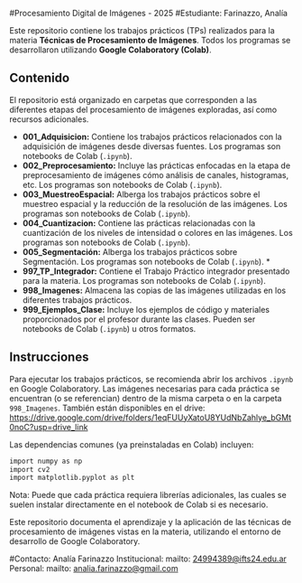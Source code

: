 #Procesamiento Digital de Imágenes - 2025
#Estudiante: Farinazzo, Analía

Este repositorio contiene los trabajos prácticos (TPs) realizados para la materia **Técnicas de Procesamiento de Imágenes**. Todos los programas se desarrollaron utilizando **Google Colaboratory (Colab)**.

## Contenido

El repositorio está organizado en carpetas que corresponden a las diferentes etapas del procesamiento de imágenes exploradas, así como recursos adicionales.

* **001\_Adquisicion:** Contiene los trabajos prácticos relacionados con la adquisición de imágenes desde diversas fuentes. Los programas son notebooks de Colab (`.ipynb`).
* **002\_Preprocesamiento:** Incluye las prácticas enfocadas en la etapa de preprocesamiento de imágenes cómo análisis de canales, histogramas, etc. Los programas son notebooks de Colab (`.ipynb`).
* **003\_MuestreoEspacial:** Alberga los trabajos prácticos sobre el muestreo espacial y la reducción de la resolución de las imágenes. Los programas son notebooks de Colab (`.ipynb`).
* **004\_Cuantizacion:** Contiene las prácticas relacionadas con la cuantización de los niveles de intensidad o colores en las imágenes. Los programas son notebooks de Colab (`.ipynb`).
* **005\_Segmentación:** Alberga los trabajos prácticos sobre Segmentación. Los programas son notebooks de Colab (`.ipynb`). *
* **997\_TP\_Integrador:** Contiene el Trabajo Práctico integrador presentado para la materia. Los programas son notebooks de Colab (`.ipynb`).
* **998\_Imagenes:** Almacena las copias de las imágenes utilizadas en los diferentes trabajos prácticos.
* **999\_Ejemplos\_Clase:** Incluye los ejemplos de código y materiales proporcionados por el profesor durante las clases. Pueden ser notebooks de Colab (`.ipynb`) u otros formatos.

## Instrucciones

Para ejecutar los trabajos prácticos, se recomienda abrir los archivos `.ipynb` en Google Colaboratory. Las imágenes necesarias para cada práctica se encuentran (o se referencian) dentro de la misma carpeta o en la carpeta `998_Imagenes`.
También están disponibles en el drive:
https://drive.google.com/drive/folders/1eqFUUyXatoU8YUdNbZahlye_bGMt0noC?usp=drive_link

Las dependencias comunes (ya preinstaladas en Colab) incluyen:

```bash
import numpy as np
import cv2
import matplotlib.pyplot as plt
```

Nota:  Puede que cada práctica requiera librerías adicionales, las cuales se suelen instalar directamente en el notebook de Colab si es necesario.

Este repositorio documenta el aprendizaje y la aplicación de las técnicas de procesamiento de imágenes vistas en la materia, utilizando el entorno de desarrollo de Google Colaboratory.

#Contacto:
Analía Farinazzo
Institucional:  mailto:  24994389@ifts24.edu.ar
Personal:  mailto:  analia.farinazzo@gmail.com
